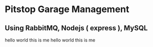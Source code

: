 # Pitstop Garage Management

## Using RabbitMQ, Nodejs ( express ), MySQL

hello world this is me
hello world this is me
